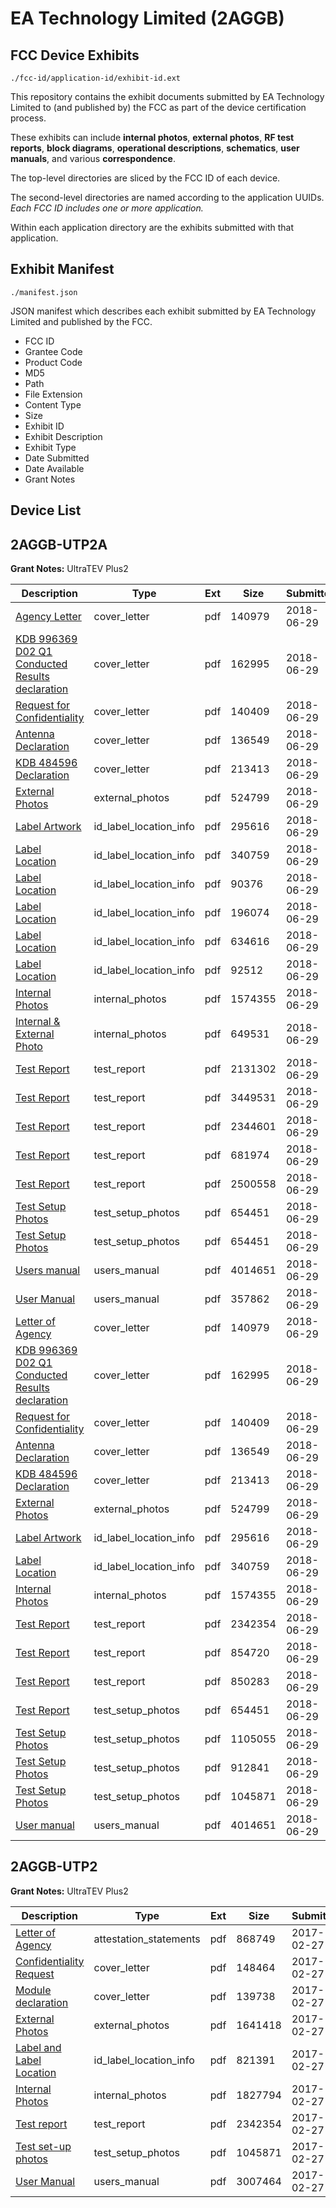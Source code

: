 # EA Technology Limited (2AGGB)
## FCC Device Exhibits

```
./fcc-id/application-id/exhibit-id.ext
```

This repository contains the exhibit documents submitted by EA Technology Limited to (and published by) the FCC as part of the device certification process.

These exhibits can include **internal photos**, **external photos**, **RF test reports**, **block diagrams**, **operational descriptions**, **schematics**, **user manuals**, and various **correspondence**.

The top-level directories are sliced by the FCC ID of each device.

The second-level directories are named according to the application UUIDs. *Each FCC ID includes one or more application.*

Within each application directory are the exhibits submitted with that application. 

## Exhibit Manifest

```
./manifest.json
```

JSON manifest which describes each exhibit submitted by EA Technology Limited and published by the FCC.

- FCC ID
- Grantee Code
- Product Code
- MD5
- Path
- File Extension
- Content Type
- Size
- Exhibit ID
- Exhibit Description
- Exhibit Type
- Date Submitted
- Date Available
- Grant Notes

## Device List
## 2AGGB-UTP2A
**Grant Notes:** UltraTEV Plus2

| Description | Type | Ext | Size | Submitted | Available |
| ----------- | ---- | --- | ---- | --------- | --------- |
| [Agency Letter](2AGGB-UTP2A/1072f7d18ac54ca6f2ec101fa7a74d09/3906261.pdf) | cover_letter | pdf | 140979 | 2018-06-29 | 2018-07-03 |
| [KDB 996369 D02 Q1 Conducted Results declaration](2AGGB-UTP2A/1072f7d18ac54ca6f2ec101fa7a74d09/3906262.pdf) | cover_letter | pdf | 162995 | 2018-06-29 | 2018-07-03 |
| [Request for Confidentiality](2AGGB-UTP2A/1072f7d18ac54ca6f2ec101fa7a74d09/3906263.pdf) | cover_letter | pdf | 140409 | 2018-06-29 | 2018-07-03 |
| [Antenna Declaration](2AGGB-UTP2A/1072f7d18ac54ca6f2ec101fa7a74d09/3906264.pdf) | cover_letter | pdf | 136549 | 2018-06-29 | 2018-07-03 |
| [KDB 484596 Declaration](2AGGB-UTP2A/1072f7d18ac54ca6f2ec101fa7a74d09/3906269.pdf) | cover_letter | pdf | 213413 | 2018-06-29 | 2018-07-03 |
| [External Photos](2AGGB-UTP2A/1072f7d18ac54ca6f2ec101fa7a74d09/3906266.pdf) | external_photos | pdf | 524799 | 2018-06-29 | 2018-07-03 |
| [Label Artwork](2AGGB-UTP2A/1072f7d18ac54ca6f2ec101fa7a74d09/3906270.pdf) | id_label_location_info | pdf | 295616 | 2018-06-29 | 2018-07-03 |
| [Label Location](2AGGB-UTP2A/1072f7d18ac54ca6f2ec101fa7a74d09/3906271.pdf) | id_label_location_info | pdf | 340759 | 2018-06-29 | 2018-07-03 |
| [Label Location](2AGGB-UTP2A/1072f7d18ac54ca6f2ec101fa7a74d09/2180864.pdf) | id_label_location_info | pdf | 90376 | 2018-06-29 | 2018-07-03 |
| [Label Location](2AGGB-UTP2A/1072f7d18ac54ca6f2ec101fa7a74d09/2180853.pdf) | id_label_location_info | pdf | 196074 | 2018-06-29 | 2018-07-03 |
| [Label Location](2AGGB-UTP2A/1072f7d18ac54ca6f2ec101fa7a74d09/3906342.pdf) | id_label_location_info | pdf | 634616 | 2018-06-29 | 2018-07-03 |
| [Label Location](2AGGB-UTP2A/1072f7d18ac54ca6f2ec101fa7a74d09/3906343.pdf) | id_label_location_info | pdf | 92512 | 2018-06-29 | 2018-07-03 |
| [Internal Photos](2AGGB-UTP2A/1072f7d18ac54ca6f2ec101fa7a74d09/3906268.pdf) | internal_photos | pdf | 1574355 | 2018-06-29 | 2018-07-03 |
| [Internal & External Photo](2AGGB-UTP2A/1072f7d18ac54ca6f2ec101fa7a74d09/3275606.pdf) | internal_photos | pdf | 649531 | 2018-06-29 | 2018-07-03 |
| [Test Report](2AGGB-UTP2A/1072f7d18ac54ca6f2ec101fa7a74d09/3906334.pdf) | test_report | pdf | 2131302 | 2018-06-29 | 2018-07-03 |
| [Test Report](2AGGB-UTP2A/1072f7d18ac54ca6f2ec101fa7a74d09/3906336.pdf) | test_report | pdf | 3449531 | 2018-06-29 | 2018-07-03 |
| [Test Report](2AGGB-UTP2A/1072f7d18ac54ca6f2ec101fa7a74d09/3906337.pdf) | test_report | pdf | 2344601 | 2018-06-29 | 2018-07-03 |
| [Test Report](2AGGB-UTP2A/1072f7d18ac54ca6f2ec101fa7a74d09/3906348.pdf) | test_report | pdf | 681974 | 2018-06-29 | 2018-07-03 |
| [Test Report](2AGGB-UTP2A/1072f7d18ac54ca6f2ec101fa7a74d09/2180867.pdf) | test_report | pdf | 2500558 | 2018-06-29 | 2018-07-03 |
| [Test Setup Photos](2AGGB-UTP2A/1072f7d18ac54ca6f2ec101fa7a74d09/3906275.pdf) | test_setup_photos | pdf | 654451 | 2018-06-29 | 2018-07-03 |
| [Test Setup Photos](2AGGB-UTP2A/1072f7d18ac54ca6f2ec101fa7a74d09/3906275.pdf) | test_setup_photos | pdf | 654451 | 2018-06-29 | 2018-07-03 |
| [Users manual](2AGGB-UTP2A/1072f7d18ac54ca6f2ec101fa7a74d09/3906276.pdf) | users_manual | pdf | 4014651 | 2018-06-29 | 2018-07-03 |
| [User Manual](2AGGB-UTP2A/1072f7d18ac54ca6f2ec101fa7a74d09/3906347.pdf) | users_manual | pdf | 357862 | 2018-06-29 | 2018-07-03 |
| [Letter of Agency](2AGGB-UTP2A/11abf5538ba6927dd1761366fd620157/3906261.pdf) | cover_letter | pdf | 140979 | 2018-06-29 | 2018-07-03 |
| [KDB 996369 D02 Q1 Conducted Results declaration](2AGGB-UTP2A/11abf5538ba6927dd1761366fd620157/3906262.pdf) | cover_letter | pdf | 162995 | 2018-06-29 | 2018-07-03 |
| [Request for Confidentiality](2AGGB-UTP2A/11abf5538ba6927dd1761366fd620157/3906263.pdf) | cover_letter | pdf | 140409 | 2018-06-29 | 2018-07-03 |
| [Antenna Declaration](2AGGB-UTP2A/11abf5538ba6927dd1761366fd620157/3906264.pdf) | cover_letter | pdf | 136549 | 2018-06-29 | 2018-07-03 |
| [KDB 484596 Declaration](2AGGB-UTP2A/11abf5538ba6927dd1761366fd620157/3906269.pdf) | cover_letter | pdf | 213413 | 2018-06-29 | 2018-07-03 |
| [External Photos](2AGGB-UTP2A/11abf5538ba6927dd1761366fd620157/3906266.pdf) | external_photos | pdf | 524799 | 2018-06-29 | 2018-07-03 |
| [Label Artwork](2AGGB-UTP2A/11abf5538ba6927dd1761366fd620157/3906270.pdf) | id_label_location_info | pdf | 295616 | 2018-06-29 | 2018-07-03 |
| [Label Location](2AGGB-UTP2A/11abf5538ba6927dd1761366fd620157/3906271.pdf) | id_label_location_info | pdf | 340759 | 2018-06-29 | 2018-07-03 |
| [Internal Photos](2AGGB-UTP2A/11abf5538ba6927dd1761366fd620157/3906268.pdf) | internal_photos | pdf | 1574355 | 2018-06-29 | 2018-07-03 |
| [Test Report](2AGGB-UTP2A/11abf5538ba6927dd1761366fd620157/3296657.pdf) | test_report | pdf | 2342354 | 2018-06-29 | 2018-07-03 |
| [Test Report](2AGGB-UTP2A/11abf5538ba6927dd1761366fd620157/3906278.pdf) | test_report | pdf | 854720 | 2018-06-29 | 2018-07-03 |
| [Test Report](2AGGB-UTP2A/11abf5538ba6927dd1761366fd620157/3906281.pdf) | test_report | pdf | 850283 | 2018-06-29 | 2018-07-03 |
| [Test Report](2AGGB-UTP2A/11abf5538ba6927dd1761366fd620157/3906275.pdf) | test_setup_photos | pdf | 654451 | 2018-06-29 | 2018-07-03 |
| [Test Setup Photos](2AGGB-UTP2A/11abf5538ba6927dd1761366fd620157/3906282.pdf) | test_setup_photos | pdf | 1105055 | 2018-06-29 | 2018-07-03 |
| [Test Setup Photos](2AGGB-UTP2A/11abf5538ba6927dd1761366fd620157/3906283.pdf) | test_setup_photos | pdf | 912841 | 2018-06-29 | 2018-07-03 |
| [Test Setup Photos](2AGGB-UTP2A/11abf5538ba6927dd1761366fd620157/3296658.pdf) | test_setup_photos | pdf | 1045871 | 2018-06-29 | 2018-07-03 |
| [User manual](2AGGB-UTP2A/11abf5538ba6927dd1761366fd620157/3906276.pdf) | users_manual | pdf | 4014651 | 2018-06-29 | 2018-07-03 |
## 2AGGB-UTP2
**Grant Notes:** UltraTEV Plus2

| Description | Type | Ext | Size | Submitted | Available |
| ----------- | ---- | --- | ---- | --------- | --------- |
| [Letter of Agency](2AGGB-UTP2/b86845e2dc77f73b96f67e079cd0200a/3296642.pdf) | attestation_statements | pdf | 868749 | 2017-02-27 | 2017-02-27 |
| [Confidentiality Request](2AGGB-UTP2/b86845e2dc77f73b96f67e079cd0200a/3296644.pdf) | cover_letter | pdf | 148464 | 2017-02-27 | 2017-02-27 |
| [Module declaration](2AGGB-UTP2/b86845e2dc77f73b96f67e079cd0200a/3296660.pdf) | cover_letter | pdf | 139738 | 2017-02-27 | 2017-02-27 |
| [External Photos](2AGGB-UTP2/b86845e2dc77f73b96f67e079cd0200a/3296645.pdf) | external_photos | pdf | 1641418 | 2017-02-27 | 2017-02-27 |
| [Label and Label Location](2AGGB-UTP2/b86845e2dc77f73b96f67e079cd0200a/3296646.pdf) | id_label_location_info | pdf | 821391 | 2017-02-27 | 2017-02-27 |
| [Internal Photos](2AGGB-UTP2/b86845e2dc77f73b96f67e079cd0200a/3296647.pdf) | internal_photos | pdf | 1827794 | 2017-02-27 | 2017-02-27 |
| [Test report](2AGGB-UTP2/b86845e2dc77f73b96f67e079cd0200a/3296657.pdf) | test_report | pdf | 2342354 | 2017-02-27 | 2017-02-27 |
| [Test set-up photos](2AGGB-UTP2/b86845e2dc77f73b96f67e079cd0200a/3296658.pdf) | test_setup_photos | pdf | 1045871 | 2017-02-27 | 2017-02-27 |
| [User Manual](2AGGB-UTP2/b86845e2dc77f73b96f67e079cd0200a/3296659.pdf) | users_manual | pdf | 3007464 | 2017-02-27 | 2017-02-27 |
